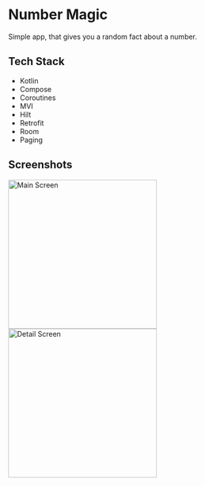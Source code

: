 # Number Magic

Simple app, that gives you a random fact about a number.

## Tech Stack
- Kotlin
- Compose
- Coroutines
- MVI
- Hilt
- Retrofit
- Room
- Paging

## Screenshots
<img src="https://i.imgur.com/uaEfFYd.png" alt="Main Screen" width="300"/>
<img src="https://i.imgur.com/uLFRvpR.png" alt="Detail Screen" width="300"/>